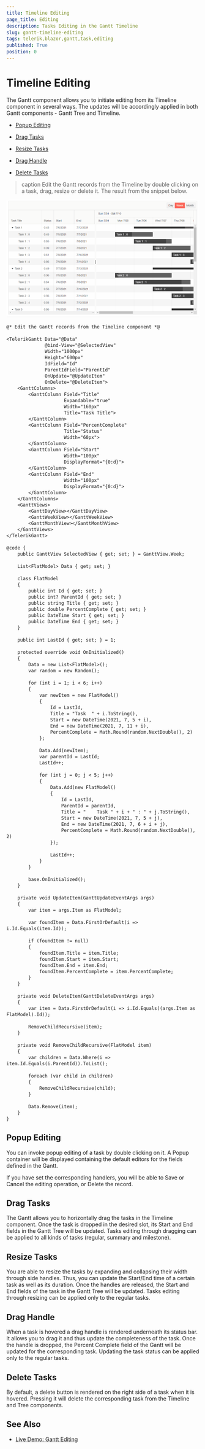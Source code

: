 ```yaml
---
title: Timeline Editing
page_title: Editing
description: Tasks Editing in the Gantt Timeline
slug: gantt-timeline-editing
tags: telerik,blazor,gantt,task,editing
published: True
position: 0
---
```


# Timeline Editing

The Gantt component allows you to initiate editing from its Timeline component in several ways. The updates will be accordingly applied in both Gantt components - Gantt Tree and Timeline.

* [Popup Editing](#popup-editing)

* [Drag Tasks](#drag-tasks)

* [Resize Tasks](#resize-tasks)

* [Drag Handle](#drag-handle)

* [Delete Tasks](#delete-tasks)


>caption Edit the Gantt records from the Timeline by double clicking on a task, drag, resize or delete it. The result from the snippet below.

![Gantt Timeline Editing Example](images/gantt-timeline-editing-example.gif)

````CSHTML
@* Edit the Gantt records from the Timeline component *@

<TelerikGantt Data="@Data"
              @bind-View="@SelectedView"
              Width="1000px"
              Height="600px"
              IdField="Id"
              ParentIdField="ParentId"
              OnUpdate="@UpdateItem"
              OnDelete="@DeleteItem">
    <GanttColumns>
        <GanttColumn Field="Title"
                     Expandable="true"
                     Width="160px"
                     Title="Task Title">
        </GanttColumn>
        <GanttColumn Field="PercentComplete"
                     Title="Status"
                     Width="60px">
        </GanttColumn>
        <GanttColumn Field="Start"
                     Width="100px"
                     DisplayFormat="{0:d}">
        </GanttColumn>
        <GanttColumn Field="End"
                     Width="100px"
                     DisplayFormat="{0:d}">
        </GanttColumn>
    </GanttColumns>
    <GanttViews>
        <GanttDayView></GanttDayView>
        <GanttWeekView></GanttWeekView>
        <GanttMonthView></GanttMonthView>
    </GanttViews>
</TelerikGantt>

@code {
    public GanttView SelectedView { get; set; } = GanttView.Week;

    List<FlatModel> Data { get; set; }

    class FlatModel
    {
        public int Id { get; set; }
        public int? ParentId { get; set; }
        public string Title { get; set; }
        public double PercentComplete { get; set; }
        public DateTime Start { get; set; }
        public DateTime End { get; set; }
    }

    public int LastId { get; set; } = 1;

    protected override void OnInitialized()
    {
        Data = new List<FlatModel>();
        var random = new Random();

        for (int i = 1; i < 6; i++)
        {
            var newItem = new FlatModel()
            {
                Id = LastId,
                Title = "Task  " + i.ToString(),
                Start = new DateTime(2021, 7, 5 + i),
                End = new DateTime(2021, 7, 11 + i),
                PercentComplete = Math.Round(random.NextDouble(), 2)
            };

            Data.Add(newItem);
            var parentId = LastId;
            LastId++;

            for (int j = 0; j < 5; j++)
            {
                Data.Add(new FlatModel()
                {
                    Id = LastId,
                    ParentId = parentId,
                    Title = "    Task " + i + " : " + j.ToString(),
                    Start = new DateTime(2021, 7, 5 + j),
                    End = new DateTime(2021, 7, 6 + i + j),
                    PercentComplete = Math.Round(random.NextDouble(), 2)
                });

                LastId++;
            }
        }

        base.OnInitialized();
    }

    private void UpdateItem(GanttUpdateEventArgs args)
    {
        var item = args.Item as FlatModel;

        var foundItem = Data.FirstOrDefault(i => i.Id.Equals(item.Id));

        if (foundItem != null)
        {
            foundItem.Title = item.Title;
            foundItem.Start = item.Start;
            foundItem.End = item.End;
            foundItem.PercentComplete = item.PercentComplete;
        }
    }

    private void DeleteItem(GanttDeleteEventArgs args)
    {
        var item = Data.FirstOrDefault(i => i.Id.Equals((args.Item as FlatModel).Id));

        RemoveChildRecursive(item);
    }

    private void RemoveChildRecursive(FlatModel item)
    {
        var children = Data.Where(i => item.Id.Equals(i.ParentId)).ToList();

        foreach (var child in children)
        {
            RemoveChildRecursive(child);
        }

        Data.Remove(item);
    }
}
````

## Popup Editing

You can invoke popup editing of a task by double clicking on it. A Popup container will be displayed containing the default editors for the fields defined in the Gantt.

If you have set the corresponding handlers, you will be able to Save or Cancel the editing operation, or Delete the record.

## Drag Tasks

The Gantt allows you to horizontally drag the tasks in the Timeline component. Once the task is dropped in the desired slot, its Start and End fields in the Gantt Tree will be updated. Tasks editing through dragging can be applied to all kinds of tasks (regular, summary and milestone).

## Resize Tasks

You are able to resize the tasks by expanding and collapsing their width through side handles. Thus, you can update the Start/End time of a certain task as well as its duration. Once the handles are released, the Start and End fields of the task in the Gantt Tree will be updated. Tasks editing through resizing can be applied only to the regular tasks.

## Drag Handle

When a task is hovered a drag handle is rendered underneath its status bar. It allows you to drag it and thus update the completeness of the task. Once the handle is dropped, the Percent Complete field of the Gantt will be updated for the corresponding task. Updating the task status can be applied only to the regular tasks.

## Delete Tasks

By default, a delete button is rendered on the right side of a task when it is hovered. Pressing it will delete the corresponding task from the Timeline and Tree components.

## See Also

  * [Live Demo: Gantt Editing](https://demos.telerik.com/blazor-ui/gantt/editing-incell)
